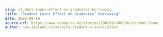 ```yaml
---
slug: student-loans-effect-on-graduates-borrowing
title: "Student Loans Effect on Graduates’ Borrowing"
date: 2002-09-19
source-url: https://www.scoop.co.nz/stories/ED0209/S00036/student-loans-effect-on-graduates-borrowing.htm
author: new-zealand-university-student-s-association
---
```

